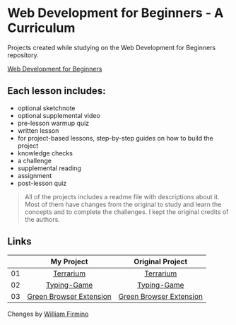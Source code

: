 # Web Development for Beginners - A Curriculum

Projects created while studying on the Web Development for Beginners repository.

[Web Development for Beginners](https://github.com/microsoft/Web-Dev-For-Beginners)

## Each lesson includes:

- optional sketchnote
- optional supplemental video
- pre-lesson warmup quiz
- written lesson
- for project-based lessons, step-by-step guides on how to build the project
- knowledge checks
- a challenge
- supplemental reading
- assignment
- post-lesson quiz

> All of the projects includes a readme file with descriptions about it. Most of them have changes from the original to study and learn the concepts and to complete the challenges. I kept the original credits of the authors.

## Links

|     |                  My Project                   |                                              Original Project                                               |
| :-: | :-------------------------------------------: | :---------------------------------------------------------------------------------------------------------: |
| 01  |            [Terrarium](/terrarium)            |            [Terrarium](https://github.com/microsoft/Web-Dev-For-Beginners/tree/main/3-terrarium)            |
| 02  |          [Typing-Game](/typing-game)          |          [Typing-Game](https://github.com/microsoft/Web-Dev-For-Beginners/tree/main/4-typing-game)          |
| 03  | [Green Browser Extension](/browser-extension) | [Green Browser Extension](https://github.com/microsoft/Web-Dev-For-Beginners/tree/main/5-browser-extension) |

Changes by [William Firmino](https://github.com/Willwf)
